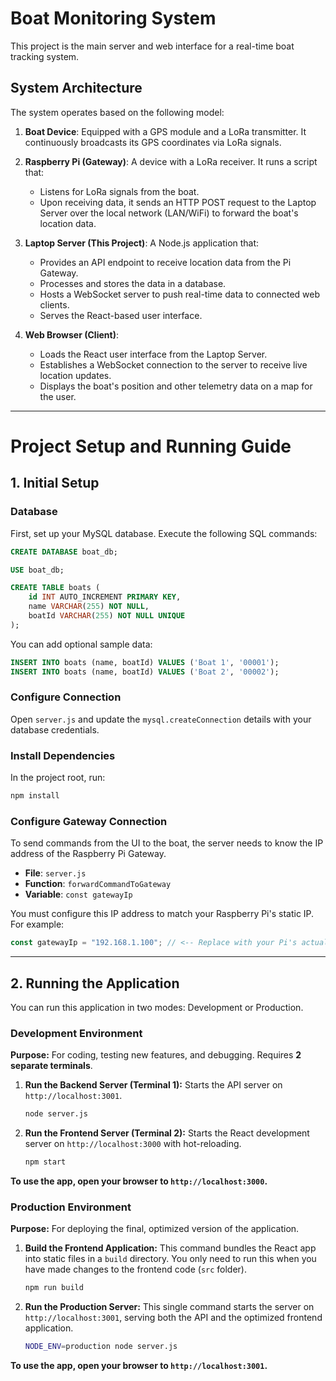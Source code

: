# Boat Monitoring System

This project is the main server and web interface for a real-time boat tracking system.

## System Architecture

The system operates based on the following model:

1.  **Boat Device**: Equipped with a GPS module and a LoRa transmitter. It continuously broadcasts its GPS coordinates via LoRa signals.

2.  **Raspberry Pi (Gateway)**: A device with a LoRa receiver. It runs a script that:
    *   Listens for LoRa signals from the boat.
    *   Upon receiving data, it sends an HTTP POST request to the Laptop Server over the local network (LAN/WiFi) to forward the boat's location data.

3.  **Laptop Server (This Project)**: A Node.js application that:
    *   Provides an API endpoint to receive location data from the Pi Gateway.
    *   Processes and stores the data in a database.
    *   Hosts a WebSocket server to push real-time data to connected web clients.
    *   Serves the React-based user interface.

4.  **Web Browser (Client)**:
    *   Loads the React user interface from the Laptop Server.
    *   Establishes a WebSocket connection to the server to receive live location updates.
    *   Displays the boat's position and other telemetry data on a map for the user.

---

# Project Setup and Running Guide

## 1. Initial Setup

### Database
First, set up your MySQL database. Execute the following SQL commands:

```sql
CREATE DATABASE boat_db;

USE boat_db;

CREATE TABLE boats (
    id INT AUTO_INCREMENT PRIMARY KEY,
    name VARCHAR(255) NOT NULL,
    boatId VARCHAR(255) NOT NULL UNIQUE
);
```

You can add optional sample data:
```sql
INSERT INTO boats (name, boatId) VALUES ('Boat 1', '00001');
INSERT INTO boats (name, boatId) VALUES ('Boat 2', '00002');
```

### Configure Connection
Open `server.js` and update the `mysql.createConnection` details with your database credentials.

### Install Dependencies
In the project root, run:
```bash
npm install
```

### Configure Gateway Connection
To send commands from the UI to the boat, the server needs to know the IP address of the Raspberry Pi Gateway.

-   **File**: `server.js`
-   **Function**: `forwardCommandToGateway`
-   **Variable**: `const gatewayIp`

You must configure this IP address to match your Raspberry Pi's static IP. For example:
```javascript
const gatewayIp = "192.168.1.100"; // <-- Replace with your Pi's actual IP
```

---

## 2. Running the Application

You can run this application in two modes: Development or Production.

### Development Environment
**Purpose:** For coding, testing new features, and debugging. Requires **2 separate terminals**.

1.  **Run the Backend Server (Terminal 1):**
    Starts the API server on `http://localhost:3001`.
    ```bash
    node server.js
    ```

2.  **Run the Frontend Server (Terminal 2):**
    Starts the React development server on `http://localhost:3000` with hot-reloading.
    ```bash
    npm start
    ```

**To use the app, open your browser to `http://localhost:3000`.**

### Production Environment
**Purpose:** For deploying the final, optimized version of the application.

1.  **Build the Frontend Application:**
    This command bundles the React app into static files in a `build` directory. You only need to run this when you have made changes to the frontend code (`src` folder).
    ```bash
    npm run build
    ```

2.  **Run the Production Server:**
    This single command starts the server on `http://localhost:3001`, serving both the API and the optimized frontend application.
    ```bash
    NODE_ENV=production node server.js
    ```

**To use the app, open your browser to `http://localhost:3001`.**